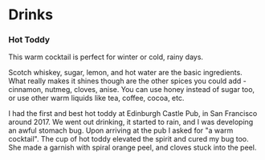 # Drinks

### Hot Toddy

This warm cocktail is perfect for winter or cold, rainy days. 

Scotch whiskey, sugar, lemon, and hot water are the basic ingredients. What really makes it shines though are the other spices you could add - cinnamon, nutmeg, cloves, anise. You can use honey instead of sugar too, or use other warm liquids like tea, coffee, cocoa, etc.

I had the first and best hot toddy at Edinburgh Castle Pub, in San Francisco around 2017. We went out drinking, it started to rain, and I was developing an awful stomach bug. Upon arriving at the pub I asked for "a warm cocktail". The cup of hot toddy elevated the spirit and cured my bug too. She made a garnish with spiral orange peel, and cloves stuck into the peel.